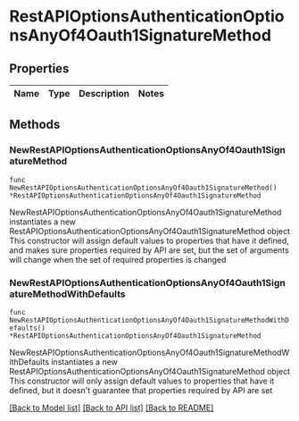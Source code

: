 # RestAPIOptionsAuthenticationOptionsAnyOf4Oauth1SignatureMethod

## Properties

Name | Type | Description | Notes
------------ | ------------- | ------------- | -------------

## Methods

### NewRestAPIOptionsAuthenticationOptionsAnyOf4Oauth1SignatureMethod

`func NewRestAPIOptionsAuthenticationOptionsAnyOf4Oauth1SignatureMethod() *RestAPIOptionsAuthenticationOptionsAnyOf4Oauth1SignatureMethod`

NewRestAPIOptionsAuthenticationOptionsAnyOf4Oauth1SignatureMethod instantiates a new RestAPIOptionsAuthenticationOptionsAnyOf4Oauth1SignatureMethod object
This constructor will assign default values to properties that have it defined,
and makes sure properties required by API are set, but the set of arguments
will change when the set of required properties is changed

### NewRestAPIOptionsAuthenticationOptionsAnyOf4Oauth1SignatureMethodWithDefaults

`func NewRestAPIOptionsAuthenticationOptionsAnyOf4Oauth1SignatureMethodWithDefaults() *RestAPIOptionsAuthenticationOptionsAnyOf4Oauth1SignatureMethod`

NewRestAPIOptionsAuthenticationOptionsAnyOf4Oauth1SignatureMethodWithDefaults instantiates a new RestAPIOptionsAuthenticationOptionsAnyOf4Oauth1SignatureMethod object
This constructor will only assign default values to properties that have it defined,
but it doesn't guarantee that properties required by API are set


[[Back to Model list]](../README.md#documentation-for-models) [[Back to API list]](../README.md#documentation-for-api-endpoints) [[Back to README]](../README.md)


